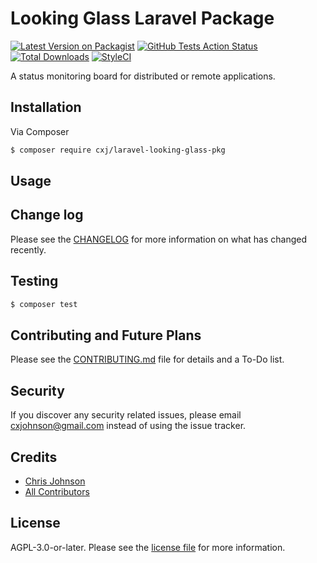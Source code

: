 # Looking Glass Laravel Package

[![Latest Version on Packagist][ico-version]][link-packagist]
[![GitHub Tests Action Status][ico-ci-status]][link-ci-status]
[![Total Downloads][ico-downloads]][link-downloads]
[![StyleCI][ico-styleci]][link-styleci]

A status monitoring board for distributed or remote applications.

## Installation

Via Composer

``` bash
$ composer require cxj/laravel-looking-glass-pkg
```

## Usage

## Change log

Please see the [CHANGELOG](CHANGELOG.md) for more information on what has changed recently.

## Testing

``` bash
$ composer test
```

## Contributing and Future Plans

Please see the [CONTRIBUTING.md](CONTRIBUTING.md) file for details and a To-Do list.

## Security

If you discover any security related issues, please email cxjohnson@gmail.com instead of using the issue tracker.

## Credits

- [Chris Johnson][link-author]
- [All Contributors][link-contributors]

## License

AGPL-3.0-or-later. Please see the [license file](LICENSE.md) for more information.

[ico-version]: https://img.shields.io/packagist/v/cxj/laravel-looking-glass-pkg.svg?style=flat-square
[ico-ci-status]: https://img.shields.io/github/actions/workflow/status/cxj/laravel-looking-glass-pkg/run-tests.yml?branch=main
[ico-downloads]: https://img.shields.io/github/downloads/cxj/laravel-looking-glass-pkg/total
[ico-styleci]: https://github.styleci.io/repos/618907394/shield?branch=main

[link-packagist]: https://packagist.org/packages/cxj/laravel-looking-glass-pkg
[link-ci-status]: https://github.com/cxj/laravel-looking-glass-pkg/actions/workflows/run-tests.yml
[link-downloads]: https://packagist.org/packages/cxj/laravel-looking-glass-pkg
[link-styleci]: https://github.styleci.io/repos/618907394?branch=main

[link-author]: https://github.com/cxj
[link-contributors]: ../../contributors
